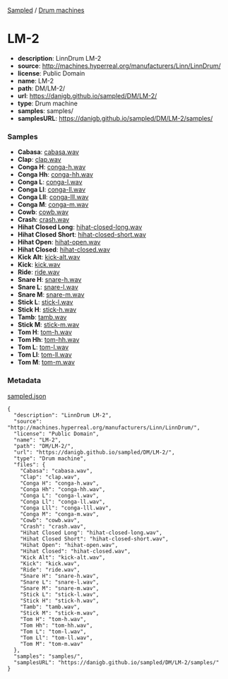 [Sampled](https://danigb.github.io/sampled)
/
[Drum machines](https://danigb.github.io/sampled/DM)

# LM-2

- __description__: LinnDrum LM-2
- __source__: http://machines.hyperreal.org/manufacturers/Linn/LinnDrum/
- __license__: Public Domain
- __name__: LM-2
- __path__: DM/LM-2/
- __url__: https://danigb.github.io/sampled/DM/LM-2/
- __type__: Drum machine
- __samples__: samples/
- __samplesURL__: https://danigb.github.io/sampled/DM/LM-2/samples/

### Samples

- __Cabasa__: [cabasa.wav](https://danigb.github.io/sampled/DM/LM-2/samples/cabasa.wav)
- __Clap__: [clap.wav](https://danigb.github.io/sampled/DM/LM-2/samples/clap.wav)
- __Conga H__: [conga-h.wav](https://danigb.github.io/sampled/DM/LM-2/samples/conga-h.wav)
- __Conga Hh__: [conga-hh.wav](https://danigb.github.io/sampled/DM/LM-2/samples/conga-hh.wav)
- __Conga L__: [conga-l.wav](https://danigb.github.io/sampled/DM/LM-2/samples/conga-l.wav)
- __Conga Ll__: [conga-ll.wav](https://danigb.github.io/sampled/DM/LM-2/samples/conga-ll.wav)
- __Conga Lll__: [conga-lll.wav](https://danigb.github.io/sampled/DM/LM-2/samples/conga-lll.wav)
- __Conga M__: [conga-m.wav](https://danigb.github.io/sampled/DM/LM-2/samples/conga-m.wav)
- __Cowb__: [cowb.wav](https://danigb.github.io/sampled/DM/LM-2/samples/cowb.wav)
- __Crash__: [crash.wav](https://danigb.github.io/sampled/DM/LM-2/samples/crash.wav)
- __Hihat Closed Long__: [hihat-closed-long.wav](https://danigb.github.io/sampled/DM/LM-2/samples/hihat-closed-long.wav)
- __Hihat Closed Short__: [hihat-closed-short.wav](https://danigb.github.io/sampled/DM/LM-2/samples/hihat-closed-short.wav)
- __Hihat Open__: [hihat-open.wav](https://danigb.github.io/sampled/DM/LM-2/samples/hihat-open.wav)
- __Hihat Closed__: [hihat-closed.wav](https://danigb.github.io/sampled/DM/LM-2/samples/hihat-closed.wav)
- __Kick Alt__: [kick-alt.wav](https://danigb.github.io/sampled/DM/LM-2/samples/kick-alt.wav)
- __Kick__: [kick.wav](https://danigb.github.io/sampled/DM/LM-2/samples/kick.wav)
- __Ride__: [ride.wav](https://danigb.github.io/sampled/DM/LM-2/samples/ride.wav)
- __Snare H__: [snare-h.wav](https://danigb.github.io/sampled/DM/LM-2/samples/snare-h.wav)
- __Snare L__: [snare-l.wav](https://danigb.github.io/sampled/DM/LM-2/samples/snare-l.wav)
- __Snare M__: [snare-m.wav](https://danigb.github.io/sampled/DM/LM-2/samples/snare-m.wav)
- __Stick L__: [stick-l.wav](https://danigb.github.io/sampled/DM/LM-2/samples/stick-l.wav)
- __Stick H__: [stick-h.wav](https://danigb.github.io/sampled/DM/LM-2/samples/stick-h.wav)
- __Tamb__: [tamb.wav](https://danigb.github.io/sampled/DM/LM-2/samples/tamb.wav)
- __Stick M__: [stick-m.wav](https://danigb.github.io/sampled/DM/LM-2/samples/stick-m.wav)
- __Tom H__: [tom-h.wav](https://danigb.github.io/sampled/DM/LM-2/samples/tom-h.wav)
- __Tom Hh__: [tom-hh.wav](https://danigb.github.io/sampled/DM/LM-2/samples/tom-hh.wav)
- __Tom L__: [tom-l.wav](https://danigb.github.io/sampled/DM/LM-2/samples/tom-l.wav)
- __Tom Ll__: [tom-ll.wav](https://danigb.github.io/sampled/DM/LM-2/samples/tom-ll.wav)
- __Tom M__: [tom-m.wav](https://danigb.github.io/sampled/DM/LM-2/samples/tom-m.wav)





### Metadata

[sampled.json](https://danigb.github.io/sampled/DM/LM-2/sampled.json)

```
{
  "description": "LinnDrum LM-2",
  "source": "http://machines.hyperreal.org/manufacturers/Linn/LinnDrum/",
  "license": "Public Domain",
  "name": "LM-2",
  "path": "DM/LM-2/",
  "url": "https://danigb.github.io/sampled/DM/LM-2/",
  "type": "Drum machine",
  "files": {
    "Cabasa": "cabasa.wav",
    "Clap": "clap.wav",
    "Conga H": "conga-h.wav",
    "Conga Hh": "conga-hh.wav",
    "Conga L": "conga-l.wav",
    "Conga Ll": "conga-ll.wav",
    "Conga Lll": "conga-lll.wav",
    "Conga M": "conga-m.wav",
    "Cowb": "cowb.wav",
    "Crash": "crash.wav",
    "Hihat Closed Long": "hihat-closed-long.wav",
    "Hihat Closed Short": "hihat-closed-short.wav",
    "Hihat Open": "hihat-open.wav",
    "Hihat Closed": "hihat-closed.wav",
    "Kick Alt": "kick-alt.wav",
    "Kick": "kick.wav",
    "Ride": "ride.wav",
    "Snare H": "snare-h.wav",
    "Snare L": "snare-l.wav",
    "Snare M": "snare-m.wav",
    "Stick L": "stick-l.wav",
    "Stick H": "stick-h.wav",
    "Tamb": "tamb.wav",
    "Stick M": "stick-m.wav",
    "Tom H": "tom-h.wav",
    "Tom Hh": "tom-hh.wav",
    "Tom L": "tom-l.wav",
    "Tom Ll": "tom-ll.wav",
    "Tom M": "tom-m.wav"
  },
  "samples": "samples/",
  "samplesURL": "https://danigb.github.io/sampled/DM/LM-2/samples/"
}
```

